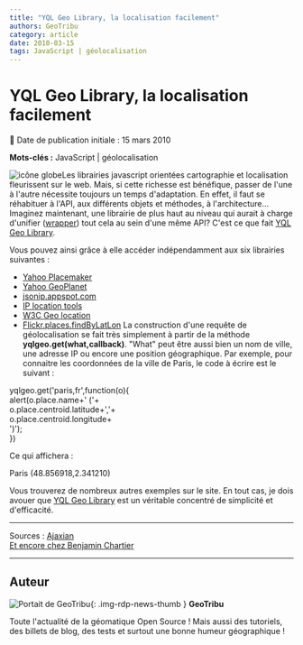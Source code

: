 ```yaml
---
title: "YQL Geo Library, la localisation facilement"
authors: GeoTribu
category: article
date: 2010-03-15
tags: JavaScript | géolocalisation
---
```


# YQL Geo Library, la localisation facilement


:calendar: Date de publication initiale : 15 mars 2010

**Mots-clés :** JavaScript | géolocalisation


![icône globe](http://geotribu.net/sites/default/files/Tuto/img/Blog/world.png)Les librairies javascript orientées cartographie et localisation fleurissent sur le web. Mais, si cette richesse est bénéfique, passer de l'une à l'autre nécessite toujours un temps d'adaptation. En effet, il faut se réhabituer à l'API, aux différents objets et méthodes, à l'architecture...  
Imaginez maintenant, une librairie de plus haut au niveau qui aurait à charge d'unifier ([wrapper](https://en.wikipedia.org/wiki/Wrapper_library)) tout cela au sein d'une même API? C'est ce que fait [YQL Geo Library](http://isithackday.com/hacks/geo/yql-geo-library/).

Vous pouvez ainsi grâce à elle accéder indépendamment aux six librairies suivantes :

* [Yahoo Placemaker](http://developer.yahoo.com/geo/placemaker)
* [Yahoo GeoPlanet](http://developer.yahoo.com/geo/geoplanet/)
* [jsonip.appspot.com](http://jsonip.appspot.com)
* [IP location tools](http://iplocationtools.com/ip_location_api.php)
* [W3C Geo location](http://dev.w3.org/geo/api/spec-source.html)
* [Flickr.places.findByLatLon](http://www.flickr.com/services/api/flickr.places.findByLatLon.html)
La construction d'une requête de géolocalisation se fait très simplement à partir de la méthode **yqlgeo.get(what,callback)**. "What" peut être aussi bien un nom de ville, une adresse IP ou encore une position géographique. Par exemple, pour connaitre les coordonnées de la ville de Paris, le code à écrire est le suivant :


yqlgeo.get('paris,fr',function(o){  
alert(o.place.name+' ('+  
o.place.centroid.latitude+','+  
o.place.centroid.longitude+  
')');  
})

Ce qui affichera :

Paris (48.856918,2.341210)

Vous trouverez de nombreux autres exemples sur le site. En tout cas, je dois avouer que [YQL Geo Library](http://isithackday.com/hacks/geo/yql-geo-library/) est un véritable concentré de simplicité et d'efficacité.

----  
Sources : [Ajaxian](http://ajaxian.com/archives/yql-geo-library-all-your-geo-needs-in-pure-javascript)  
[Et encore chez Benjamin Chartier](http://benjamin.chartier.free.fr/pro/?p=1694)



----

## Auteur

![Portait de GeoTribu](https://cdn.geotribu.fr/images/internal/charte/geotribu\_logo\_64x64.png){: .img-rdp-news-thumb }
**GeoTribu**

Toute l'actualité de la géomatique Open Source ! Mais aussi des tutoriels, des billets de blog, des tests et surtout une bonne humeur géographique !
